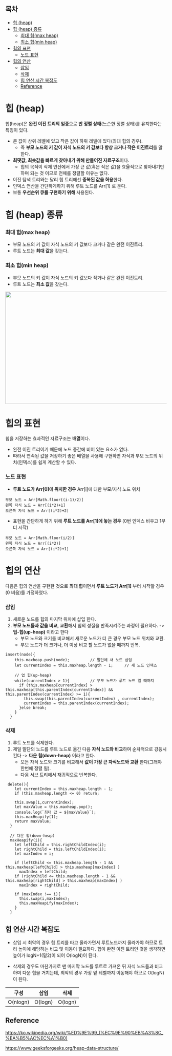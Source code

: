 <h2>목차</h2>

- [힙 (heap)](#힙-heap)
- [힙 (heap) 종류](#힙-heap-종류)
    - [최대 힙(max heap)](#최대-힙max-heap)
    - [최소 힙(min heap)](#최소-힙min-heap)
- [힙의 표현](#힙의-표현)
    - [노드 표현](#노드-표현)
- [힙의 연산](#힙의-연산)
    - [삽입](#삽입)
    - [삭제](#삭제)
  - [힙 연산 시간 복잡도](#힙-연산-시간-복잡도)
  - [Reference](#reference)

# 힙 (heap)

힙(heap)은 **완전 이진 트리의 일종**으로 **반 정렬 상태**(느슨한 정렬 상태)를 유지한다는 특징이 있다. 

+ 큰 값이 상위 레벨에 있고 작은 값이 하위 레벨에 있다(최대 힙의 경우).
   + 즉 **부모 노드의 키 값이 자식 노드의 키 값보다 항상 크거나 작은 이진트리**를 말한다.
+ **최댓값, 최솟값을 빠르게 찾아내기 위해 만들어진 자료구조**이다.
   + 힙의 목적이 삭제 연산에서 가장 큰 값(혹은 작은 값)을 효율적으로 찾아내기만 하며 되는 것 이므로 전체를 정렬할 이유는 없다.
+ 이진 탐색 트리와는 달리 힙 트리에선 **중복된 값을 허용**한다.
+ 인덱스 연산을 간단하게하기 위해 루트 노드를 Arr[1] 로 둔다.
+ 보통 **우선순위 큐를 구현하기 위해** 사용된다.

# 힙 (heap) 종류  

### 최대 힙(max heap)
+ 부모 노드의 키 값이 자식 노드의 키 값보다 크거나 같은 완전 이진트리.
+ 루트 노드는 **최대 값**을 갖는다.

### 최소 힙(min heap)
+ 부모 노드의 키 값이 자식 노드의 키 값보다 작거나 같은 완전 이진트리.
+ 루트 노드는 **최소 값**을 갖는다.

<img src="https://github.com/Iam-Sunghyun/javascript-algorithms/blob/main/src/data-structures/heap/img/MinHeapAndMaxHeap.png" width="600" height="350">    


# 힙의 표현
힙을 저장하는 효과적인 자료구조는 **배열**이다.
  + 완전 이진 트리이기 때문에 노드 중간에 비어 있는 요소가 없다.
  + 따라서 연속된 값을 저장하기 좋은 배열을 사용해 구현하면 자식과 부모 노드의 위치(인덱스)를 쉽게 계산할 수 있다.
  
### 노드 표현
+ **루트 노드가 Arr[0]에 위치한 경우** Arr[i]에 대한 부모/자식 노드 위치 
```
부모 노드 = Arr[Math.floor((i-1)/2)]	
왼쪽 자식 노드 = Arr[(i*2)+1]   
오른쪽 자식 노드 = Arr[(i*2)+2]
```
+ 표현을 간단하게 하기 위해 **루트 노드를 Arr[1]에 놓는 경우** (0번 인덱스 비우고 1부터 시작)
```
부모 노드 = Arr[Math.floor(i/2)]	
왼쪽 자식 노드 = Arr[(i*2)]   
오른쪽 자식 노드 = Arr[(i*2)+1]
```

# 힙의 연산 
다음은 힙의 연산을 구현한 것으로 **최대 힙**이면서 **루트 노드가 Arr[1]** 부터 시작할 경우(0 비움)를 가정하였다.

### 삽입
1. 새로운 노드를 힙의 마지막 위치에 삽입 한다.
2. **부모 노드들과 값을 비교, 교환**해서 힙의 성질을 만족시켜주는 과정이 필요하다. -> **업-힙(up-heap)** 이라고 한다
   + 부모 노드와 크기를 비교해서 새로운 노드가 더 큰 경우 부모 노드 위치와 교환.
   + 부모 노드가 더 크거나, 더 이상 비교 할 노드가 없을 때까지 반복.
```
insert(node){
    this.maxheap.push(node);         // 말단에 새 노드 삽입
    let currentIndex = this.maxheap.length - 1;     // 새 노드 인덱스

    // 업 힙(up-heap)
    while(currentIndex > 1){         // 부모 노드가 루트 노드 일 때까지 
      if (this.maxheap[currentIndex] > this.maxheap[this.parentIndex(currentIndex)] && this.parentIndex(currentIndex) >= 1){
        this.swap(this.parentIndex(currentIndex) , currentIndex);
        currentIndex = this.parentIndex(currentIndex);
      }else break;
    }
  }
```
### 삭제
1. 루트 노드를 삭제한다.
2. 제일 말단의 노드를 루트 노드로 옮긴 다음 **자식 노드와 비교**하여 순차적으로 강등시킨다 -> **다운 힙(down-heap)** 이라고 한다.
   + 모든 자식 노드와 크기를 비교해서 **값이 가장 큰 자식노드와 교환** 한다(그래야 한번에 정렬 됨).
   + 다음 서브 트리에서 재귀적으로 반복한다.
```
 delete(){
    let currentIndex = this.maxheap.length - 1; 
    if (this.maxheap.length <= 0) return;

    this.swap(1,currentIndex);
    let maxValue = this.maxheap.pop();
    console.log(`최대 값 = ${maxValue}`);
    this.maxHeapify(1);   
    return maxValue;
  }
  
  // 다운 힙(down-heap)
  maxHeapify(i){  
    let leftChild = this.rightChildIndex(i);
    let rightChild = this.leftChildIndex(i);
    let maxIndex = i;

    if (leftChild <= this.maxheap.length - 1 && this.maxheap[leftChild] > this.maxheap[maxIndex] )
      maxIndex = leftChild;
    if (rightChild <= this.maxheap.length - 1 && this.maxheap[rightChild] > this.maxheap[maxIndex] )
      maxIndex = rightChild;
      
    if (maxIndex !== i){
      this.swap(i,maxIndex);
      this.maxHeapify(maxIndex);
    }
  }
```


## 힙 연산 시간 복잡도

+ 삽입 시 최악의 경우 힙 트리를 타고 올라가면서 루트노드까지 올라가야 하므로 트리 높이에 해당하는 비교 및 이동이 필요하다. 힙이 완전 이진 트리인 것을 생각하면 높이가 logN+1(밑2)이 되어 O(logN)이 된다.

+ 삭제의 경우도 마찬가지로 맨 마지막 노드를 루트로 가져온 뒤 자식 노드들과 비교하며 다운 힙을 거치는데, 최악의 경우 가장 밑 레벨까지 이동해야 하므로 O(logN)이 된다.

구성|삽입|삭제|
:---:|:---:|:---:|
O(nlogn)|O(logn)|O(logn)|

## Reference

https://ko.wikipedia.org/wiki/%ED%9E%99_(%EC%9E%90%EB%A3%8C_%EA%B5%AC%EC%A1%B0)

https://www.geeksforgeeks.org/heap-data-structure/
